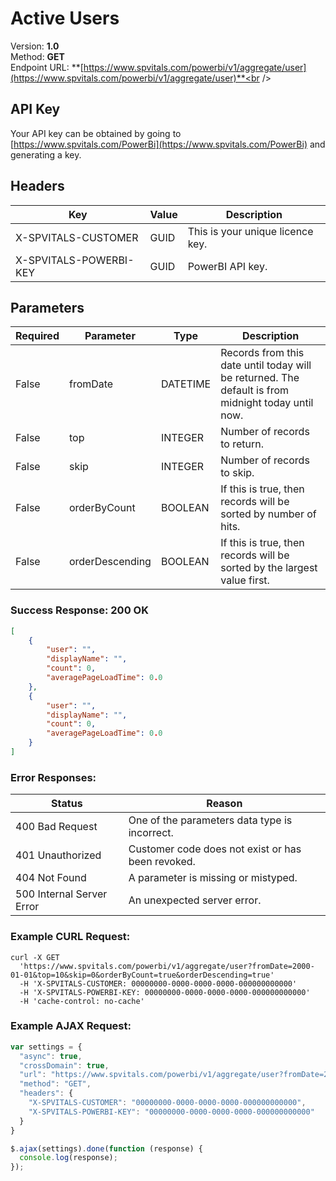 # Active Users<br />
Version: **1.0**<br />
Method: **GET**<br />
Endpoint URL: **[https://www.spvitals.com/powerbi/v1/aggregate/user](https://www.spvitals.com/powerbi/v1/aggregate/user)**<br />

## API Key

Your API key can be obtained by going to [https://www.spvitals.com/PowerBi](https://www.spvitals.com/PowerBi) and generating a key.

## Headers

Key | Value | Description
-|-|-
X-SPVITALS-CUSTOMER | GUID | This is your unique licence key.
X-SPVITALS-POWERBI-KEY | GUID | PowerBI API key.

## Parameters

| **Required** | **Parameter** | **Type** | **Description** |
| --- | --- | --- | --- |
| False | fromDate | DATETIME | Records from this date until today will be returned. The default is from midnight today until now. |
| False | top | INTEGER | Number of records to return. |
| False | skip | INTEGER | Number of records to skip. |
| False | orderByCount | BOOLEAN | If this is true, then records will be sorted by number of hits. |
| False | orderDescending | BOOLEAN | If this is true, then records will be sorted by the largest value first. |

### Success Response: 200 OK

```json
[
    {
        "user": "",
        "displayName": "",
        "count": 0,
        "averagePageLoadTime": 0.0
    },
    {
        "user": "",
        "displayName": "",
        "count": 0,
        "averagePageLoadTime": 0.0
    }
]
```

### Error Responses:

| **Status** | **Reason** |
| --- | --- |
| 400 Bad Request | One of the parameters data type is incorrect. |
| 401 Unauthorized | Customer code does not exist or has been revoked. |
| 404 Not Found | A parameter is missing or mistyped. |
| 500 Internal Server Error | An unexpected server error. |

### Example CURL Request:

```curl
curl -X GET 
  'https://www.spvitals.com/powerbi/v1/aggregate/user?fromDate=2000-01-01&top=10&skip=0&orderByCount=true&orderDescending=true' 
  -H 'X-SPVITALS-CUSTOMER: 00000000-0000-0000-0000-000000000000' 
  -H 'X-SPVITALS-POWERBI-KEY: 00000000-0000-0000-0000-000000000000' 
  -H 'cache-control: no-cache'
```

### Example AJAX Request:

```javascript
var settings = {
  "async": true,
  "crossDomain": true,
  "url": "https://www.spvitals.com/powerbi/v1/aggregate/user?fromDate=2000-01-01&top=10&skip=0&orderByCount=true&orderDescending=true",
  "method": "GET",
  "headers": {
    "X-SPVITALS-CUSTOMER": "00000000-0000-0000-0000-000000000000",
    "X-SPVITALS-POWERBI-KEY": "00000000-0000-0000-0000-000000000000"
  }
}

$.ajax(settings).done(function (response) {
  console.log(response);
});
```
